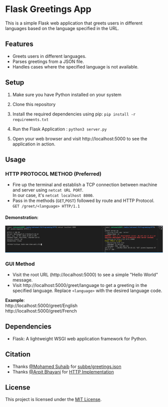 # Flask Greetings App

This is a simple Flask web application that greets users in different languages based on the language specified in the URL.

## Features

- Greets users in different languages.
- Parses greetings from a JSON file.
- Handles cases where the specified language is not available.

## Setup

1. Make sure you have Python installed on your system

2. Clone this repository

3. Install the required dependencies using pip:
 `pip install -r requirements.txt`

4. Run the Flask Application : `python3 server.py`


5. Open your web browser and visit http://localhost:5000 to see the application in action.

## Usage
### HTTP PROTOCOL METHOD (Preferred)
- Fire up the terminal and establish a TCP connection between machine and server using `netcat URL PORT`.<br>
In our case, it's `netcat localhost 8000`.<br>
- Pass in the methods (`GET`,`POST`) followed by route and HTTP Protocol.<br>
`GET /greet/<language> HTTP/1.1`

#### Demonstration:
![Terminal Demonstration](/static/Terminal.png)
### GUI Method

- Visit the root URL (http://localhost:5000) to see a simple "Hello World" message.
- Visit http://localhost:5000/greet/language to get a greeting in the specified language. Replace `<language>` with the desired language code.

**Example**:<br>
http://localhost:5000/greet/English <br>
http://localhost:5000/greet/French


## Dependencies

- Flask: A lightweight WSGI web application framework for Python.

## Citation
- Thanks [@Mohamed Suhaib](https://github.com/subbe) for [subbe/greetings.json](https://gist.github.com/subbe/94ba128e4560b50484eb6aa2556b7559)
- Thanks [@Arpit Bhayani](https://github.com/arpitbbhayani) for [HTTP Implementation](https://www.youtube.com/watch?v=SzwjnoPI--M)

## License

This project is licensed under the [MIT License](LICENSE.md).